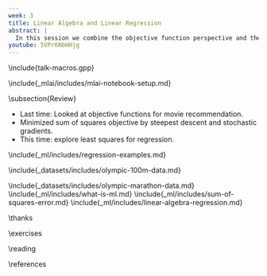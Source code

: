 ```yaml
---
week: 3
title: Linear Algebra and Linear Regression
abstract: |
  In this session we combine the objective function perspective and the probabilistic perspective on *linear regression*. We motivate the importance of *linear algebra* by showing how much faster we can complete a linear regression using linear algebra.
youtube: 5VPr6NbHHjg
---
```


\include{talk-macros.gpp}

\include{_mlai/includes/mlai-notebook-setup.md}

\subsection{Review}

* Last time: Looked at objective functions for movie recommendation.
* Minimized sum of squares objective by steepest descent and stochastic gradients.
* This time: explore least squares for regression.

\include{_ml/includes/regression-examples.md}

\include{_datasets/includes/olympic-100m-data.md}


\include{_datasets/includes/olympic-marathon-data.md}
\include{_ml/includes/what-is-ml.md}
\include{_ml/includes/sum-of-squares-error.md}
\include{_ml/includes/linear-algebra-regression.md}

\thanks

\exercises

\reading

\references
